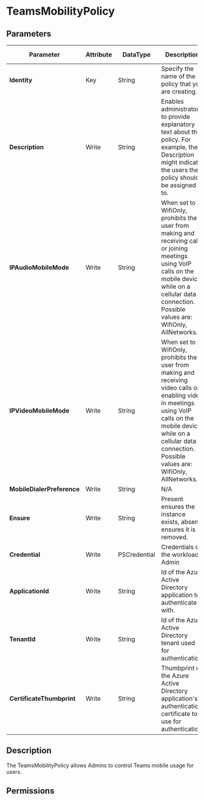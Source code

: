 ﻿# TeamsMobilityPolicy

## Parameters

| Parameter | Attribute | DataType | Description | Allowed Values |
| --- | --- | --- | --- | --- |
| **Identity** | Key | String | Specify the name of the policy that you are creating. | |
| **Description** | Write | String | Enables administrators to provide explanatory text about the policy. For example, the Description might indicate the users the policy should be assigned to. | |
| **IPAudioMobileMode** | Write | String | When set to WifiOnly, prohibits the user from making and receiving calls or joining meetings using VoIP calls on the mobile device while on a cellular data connection. Possible values are: WifiOnly, AllNetworks. | `WifiOnly`, `AllNetworks` |
| **IPVideoMobileMode** | Write | String | When set to WifiOnly, prohibits the user from making and receiving video calls or enabling video in meetings using VoIP calls on the mobile device while on a cellular data connection. Possible values are: WifiOnly, AllNetworks. | `WifiOnly`, `AllNetworks` |
| **MobileDialerPreference** | Write | String | N/A | |
| **Ensure** | Write | String | Present ensures the instance exists, absent ensures it is removed. | `Present`, `Absent` |
| **Credential** | Write | PSCredential | Credentials of the workload's Admin | |
| **ApplicationId** | Write | String | Id of the Azure Active Directory application to authenticate with. | |
| **TenantId** | Write | String | Id of the Azure Active Directory tenant used for authentication. | |
| **CertificateThumbprint** | Write | String | Thumbprint of the Azure Active Directory application's authentication certificate to use for authentication. | |


## Description

The TeamsMobilityPolicy allows Admins to control Teams mobile usage for users.

## Permissions


